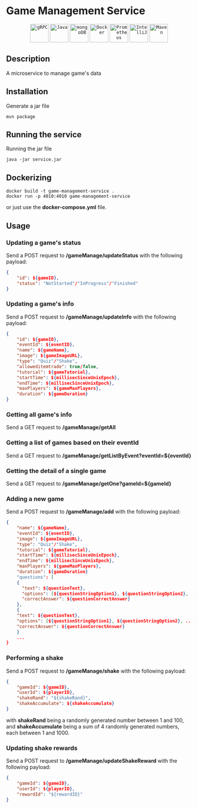 # Game Management Service

<div align="center">
	<code><img width="50" src="https://user-images.githubusercontent.com/25181517/192107855-e669c777-9172-49c5-b7e0-404e29df0fee.png" alt="gRPC" title="gRPC"/></code>
	<code><img width="50" src="https://user-images.githubusercontent.com/25181517/117201156-9a724800-adec-11eb-9a9d-3cd0f67da4bc.png" alt="Java" title="Java"/></code>
	<code><img width="50" src="https://user-images.githubusercontent.com/25181517/182884177-d48a8579-2cd0-447a-b9a6-ffc7cb02560e.png" alt="mongoDB" title="mongoDB"/></code>
	<code><img width="50" src="https://user-images.githubusercontent.com/25181517/117207330-263ba280-adf4-11eb-9b97-0ac5b40bc3be.png" alt="Docker" title="Docker"/></code>
	<code><img width="50" src="https://user-images.githubusercontent.com/25181517/182534182-c510199a-7a4d-4084-96e3-e3db2251bbce.png" alt="Prometheus" title="Prometheus"/></code>
    <code><img width="50" src="https://user-images.githubusercontent.com/25181517/192108890-200809d1-439c-4e23-90d3-b090cf9a4eea.png" alt="IntelliJ" title="IntelliJ"/></code>
	<code><img width="50" src="https://user-images.githubusercontent.com/25181517/117207242-07d5a700-adf4-11eb-975e-be04e62b984b.png" alt="Maven" title="Maven"/></code>
</div>

## Description
A microservice to manage game's data

## Installation
Generate a jar file
```console
mvn package
```

## Running the service
Running the jar file
```console
java -jar service.jar
```

## Dockerizing
```console
docker build -t game-management-service .
docker run -p 4010:4010 game-management-service
```
or just use the **docker-compose.yml** file.

## Usage
### Updating a game's status
Send a POST request to **/gameManage/updateStatus** with the following payload:
```json
{
    "id": ${gameID},
    "status": "NotStarted"/"InProgress"/"Finished"
}
```
### Updating a game's info
Send a POST request to **/gameManage/updateInfo** with the following payload:
```json
{
    "id": ${gameID},
    "eventId": ${eventID},
    "name": ${gameName},
    "image": ${gameImageURL},
    "type": "Quiz"/"Shake",
    "alloweditemtrade": true/false,
    "tutorial": ${gameTutorial},
    "startTime": ${millisecSinceUnixEpoch},
    "endTime": ${millisecSinceUnixEpoch},
    "maxPlayers": ${gameMaxPlayers},
    "duration": ${gameDuration}
}
```
### Getting all game's info
Send a GET request to **/gameManage/getAll**
### Getting a list of games based on their eventId
Send a GET request to **/gameManage/getListByEvent?eventId=${eventId}**
### Getting the detail of a single game
Send a GET request to **/gameManage/getOne?gameId=${gameId}**
### Adding a new game
Send a POST request to **/gameManage/add** with the following payload:
```json
{
    "name": ${gameName},
    "eventId": ${eventID},
    "image": ${gameImageURL},
    "type": "Quiz"/"Shake",
    "tutorial": ${gameTutorial},
    "startTime": ${millisecSinceUnixEpoch},
    "endTime": ${millisecSinceUnixEpoch},
    "maxPlayers": ${gameMaxPlayers},
    "duration": ${gameDuration}
    "questions": [
    {
      "text": ${questionText},
      "options": [${questionStringOption1}, ${questionStringOption2}, ...],
      "correctAnswer": ${questionCorrectAnswer}
    },
    {
    "text": ${questionText},
    "options": [${questionStringOption1}, ${questionStringOption2}, ...],
    "correctAnswer": ${questionCorrectAnswer}
    }
    ...
}
```
### Performing a shake
Send a POST request to **/gameManage/shake** with the following payload:
```json
{
    "gameId": ${gameID},
    "userId": ${playerID},
    "shakeRand": "${shakeRand}",
    "shakeAccumulate": ${shakeAccumulate}
}
```
with **shakeRand** being a randomly generated number between 1 and 100, and **shakeAccumulate** being a sum of 4 randomly generated numbers, each between 1 and 1000.
### Updating shake rewards
Send a POST request to **/gameManage/updateShakeReward** with the following payload:
```json
{
    "gameId": ${gameID},
    "userId": ${playerID},
    "rewardId": "${rewardID}"
}
```
